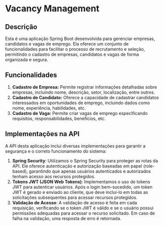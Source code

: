 # Vacancy Management

## Descrição

Esta é uma aplicação Spring Boot desenvolvida para gerenciar empresas, candidatos e vagas de emprego. Ela oferece um conjunto de funcionalidades para facilitar o processo de recrutamento e seleção, permitindo o cadastro de empresas, candidatos e vagas de forma organizada e segura.

## Funcionalidades

1. **Cadastro de Empresa:** Permite registrar informações detalhadas sobre empresas, incluindo nome, descrição, setor, localização, entre outros.
2. **Cadastro de Candidato:** Oferece a capacidade de cadastrar candidatos interessados em oportunidades de emprego, incluindo dados como nome, experiência, habilidades, etc.
3. **Cadastro de Vaga:** Permite criar vagas de emprego especificando requisitos, responsabilidades, benefícios, etc.

## Implementações na API

A API desta aplicação inclui diversas implementações para garantir a segurança e o correto funcionamento do sistema:

1. **Spring Security**: Utilizamos o Spring Security para proteger as rotas da API. Ele oferece autenticação e autorização baseadas em papel (role-based), garantindo que apenas usuários autenticados e autorizados tenham acesso aos recursos protegidos.
2. **Tokens JWT (JSON Web Tokens)**: Implementamos o uso de tokens JWT para autenticar usuários. Após o login bem-sucedido, um token JWT é gerado e enviado ao cliente, que deve incluí-lo em todas as solicitações subsequentes para acessar recursos protegidos.
3. **Validação de Acesso**: A validação de acesso é feita em cada requisição, verificando se o token JWT é válido e se o usuário possui permissões adequadas para acessar o recurso solicitado. Em caso de falha na validação, uma resposta de erro é retornada.
